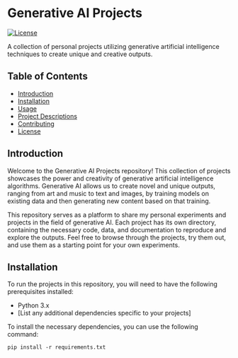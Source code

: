 # Generative AI Projects

[![License](https://img.shields.io/badge/license-MIT-blue.svg)](https://github.com/your-username/your-repo-name/blob/main/LICENSE)

A collection of personal projects utilizing generative artificial intelligence techniques to create unique and creative outputs.

## Table of Contents

- [Introduction](#introduction)
- [Installation](#installation)
- [Usage](#usage)
- [Project Descriptions](#project-descriptions)
- [Contributing](#contributing)
- [License](#license)

## Introduction

Welcome to the Generative AI Projects repository! This collection of projects showcases the power and creativity of generative artificial intelligence algorithms. Generative AI allows us to create novel and unique outputs, ranging from art and music to text and images, by training models on existing data and then generating new content based on that training.

This repository serves as a platform to share my personal experiments and projects in the field of generative AI. Each project has its own directory, containing the necessary code, data, and documentation to reproduce and explore the outputs. Feel free to browse through the projects, try them out, and use them as a starting point for your own experiments.

## Installation

To run the projects in this repository, you will need to have the following prerequisites installed:

- Python 3.x
- [List any additional dependencies specific to your projects]

To install the necessary dependencies, you can use the following command:

```shell
pip install -r requirements.txt
